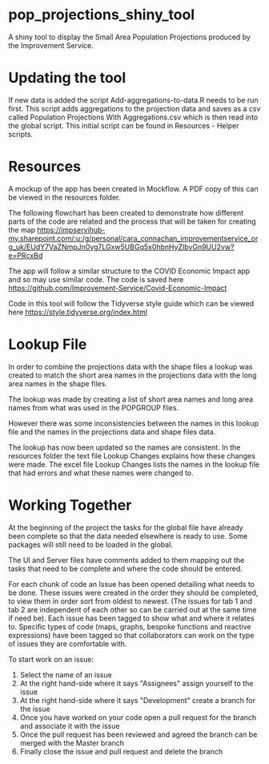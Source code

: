 # pop_projections_shiny_tool
A shiny tool to display the Small Area Population Projections produced by the Improvement Service.

# Updating the tool
If new data is added the script Add-aggregations-to-data.R needs to be run first. This script adds aggregations to the projection data and saves as a csv called Population Projections With Aggregations.csv which is then read into the global script. This initial script can be found in Resources - Helper scripts.

# Resources

A mockup of the app has been created in Mockflow. A PDF copy of this can be viewed in the resources folder. 

The following flowchart has been created to demonstrate how different parts of the code are related and the process that will be taken for creating the map
https://impservihub-my.sharepoint.com/:u:/g/personal/cara_connachan_improvementservice_org_uk/EUdY7VaZNmpJn0vg7LGxw5UBGq5x0hbnHyZIbvGn9UU2vw?e=PRcxBd

The app will follow a similar structure to the COVID Economic Impact app and so may use similar code. The code is saved here 
https://github.com/Improvement-Service/Covid-Economic-Impact

Code in this tool will follow the Tidyverse style guide which can be viewed here
https://style.tidyverse.org/index.html

# Lookup File
In order to combine the projections data with the shape files a lookup was created to match the short area names in the projections data with the long area names in the shape files. 

The lookup was made by creating a list of short area names and long area names from what was used in the POPGROUP files.

However there was some inconsistencies between the names in this lookup file and the names in the projections data and shape files data. 

The lookup has now been updated so the names are consistent. In the resources folder the text file Lookup Changes explains how these changes were made. The excel file Lookup Changes lists the names in the lookup file that had errors and what these names were changed to.

# Working Together
At the beginning of the project the tasks for the global file have already been complete so that the data needed elsewhere is ready to use. Some packages will still need to be loaded in the global. 

The UI and Server files have comments added to them mapping out the tasks that need to be complete and where the code should be entered. 

For each chunk of code an Issue has been opened detailing what needs to be done. These issues were created in the order they should be completed, to view them in order sort from oldest to newest. (The issues for tab 1 and tab 2 are independent of each other so can be carried out at the same time if need be). Each issue has been tagged to show what and where it relates to. Specific types of code (maps, graphs, bespoke functions and reactive expressions) have been tagged so that collaborators can work on the type of issues they are comfortable with. 

To start work on an issue:
1. Select the name of an issue
2. At the right hand-side where it says "Assignees" assign yourself to the issue
3. At the right hand-side where it says "Development" create a branch for the issue
4. Once you have worked on your code open a pull request for the branch and associate it with the issue
5. Once the pull request has been reviewed and agreed the branch can be merged with the Master branch
6. Finally close the issue and pull request and delete the branch
